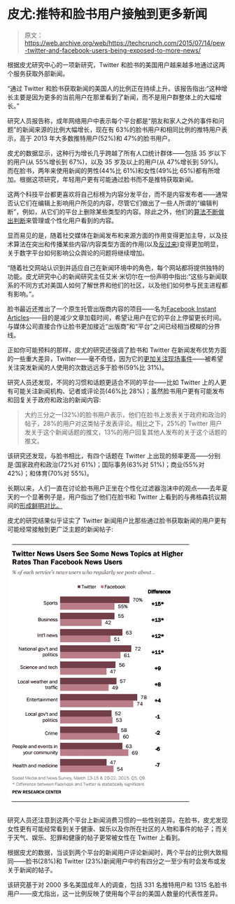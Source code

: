 # 皮尤:推特和脸书用户接触到更多新闻

> 原文：<https://web.archive.org/web/https://techcrunch.com/2015/07/14/pew-twitter-and-facebook-users-being-exposed-to-more-news/>

根据皮尤研究中心的一项新研究，Twitter 和脸书的美国用户越来越多地通过这两个服务获取外部新闻。

“通过 Twitter 和脸书获取新闻的美国人的比例正在持续上升。该报告指出:“这种增长主要是因为更多的当前用户在那里看到了新闻，而不是用户群整体上的大幅增长。”

研究人员报告称，成年网络用户中表示每个平台都是“朋友和家人之外的事件和问题”的新闻来源的比例大幅增长，现在有 63%的脸书用户和相同比例的推特用户表示，高于 2013 年大多数推特用户(52%)和 47%的脸书用户。

皮尤的数据显示，这种行为增长几乎跨越了所有人口统计群体——包括 35 岁以下的用户(从 55%增长到 67%)，以及 35 岁及以上的用户(从 47%增长到 59%)。而在脸书，两年来使用新闻的男性(44%比 61%)和女性(49%比 65%)都有所增加。根据这项研究，年轻用户更有可能通过脸书而不是推特获取新闻。

这两个科技平台都更喜欢将自己标榜为内容分发平台，而不是内容发布者——通常否认它们在编辑上影响用户所见的内容，尽管它们做出了一些人所谓的“编辑判断”，例如，从它们的平台上删除某些类型的内容。除此之外，他们的[算法不断做出判断](https://web.archive.org/web/20230316073033/https://techcrunch.com/2015/04/21/champageviews-for-my-real-friends/)来管理或个性化用户看到的内容。

显而易见的是，随着社交媒体在新闻发布和来源方面的作用变得更加主导，以及技术算法在突出和传播某些内容/内容类型方面的作用(以及[反过来](https://web.archive.org/web/20230316073033/https://techcrunch.com/2014/08/14/why-ferguson-wasnt-trending-for-some-social-media-users-last-night/))变得更加明显，关于数字平台如何影响公众舆论的问题将继续增加。

“随着社交网站认识到并适应自己在新闻环境中的角色，每个网站都将提供独特的功能。皮尤研究中心的新闻研究主任艾米·米切尔在一份声明中指出:“这些与新闻联系的不同方式对美国人如何了解世界和他们的社区，以及他们如何参与民主进程都有影响。”。

脸书最近还推出了一个原生托管出版商内容的项目——名为[Facebook Instant Articles](https://web.archive.org/web/20230316073033/https://techcrunch.com/2015/05/12/facebook-instant-articles/)——目的是减少文章加载时间，希望让用户在它的平台上停留更长时间。与媒体公司直接合作让脸书更加接近“出版商”和“平台”之间已经相当模糊的分界线。

正如你可能预料的那样，皮尤的研究还强调了脸书和 Twitter 在新闻发布优势方面的一些重大差异，Twitter——毫不奇怪，因为它的[更加关注现场事件](https://web.archive.org/web/20230316073033/https://techcrunch.com/2015/06/18/lightning-is-twitters-plan-to-be-event-central-for-users-and-non-users-alike/)——被希望关注突发新闻的人使用的次数远远多于脸书(59%比 31%)。

研究人员还发现，不同的习惯和话题更适合不同的平台——比如 Twitter 上的人更有可能关注新闻机构、记者或评论员(46%比 28%)；虽然脸书用户更有可能发布和回复关于政府和政治的新闻内容:

> 大约三分之一(32%)的脸书用户表示，他们在脸书上发表关于政府和政治的帖子，28%的用户对这类帖子发表评论。相比之下，25%的 Twitter 用户发关于这个新闻话题的推文，13%的用户回复其他人发布的关于这个话题的推文。

该研究还发现，与脸书相比，有四个话题在 Twitter 上出现的频率更高——分别是:国家政府和政治(72%对 61%)；国际事务(63%对 51%)；商业(55%对 42%)；和体育(70%对 55%)。

长期以来，人们一直在讨论脸书用户正坐在个性化过滤器泡沫中的观点——去年夏天的一个显著例子是，用户指出了他们在脸书和 Twitter 上看到的与弗格森抗议期间的[形成鲜明对比。](https://web.archive.org/web/20230316073033/http://www.washingtonpost.com/news/morning-mix/wp/2014/08/19/how-facebook-and-twitter-control-what-you-see-about-ferguson/)

皮尤的研究结果似乎证实了 Twitter 新闻用户比那些通过脸书获取新闻的用户更有可能经常接触到更广泛主题的新闻帖子:

![Pew](img/f84fe8f67a51277069339fbaf92b17df.png)

研究人员还注意到这两个平台上新闻消费习惯的一些性别差异。在脸书，皮尤发现女性更有可能经常看到关于健康、娱乐以及你所在社区的人物和事件的帖子；而关于天气、娱乐、犯罪和健康的帖子更常被女性在 Twitter 上看到。

根据皮尤的数据，当谈到两个平台的新闻用户评论新闻时，两个平台的比例大致相同——脸书(28%)和 Twitter (23%)新闻用户中约有四分之一至少有时会发布或发关于新闻的帖子。

该研究基于对 2000 多名美国成年人的调查，包括 331 名推特用户和 1315 名脸书用户——皮尤指出，这一比例反映了使用每个平台的美国人数量的代表性差异。